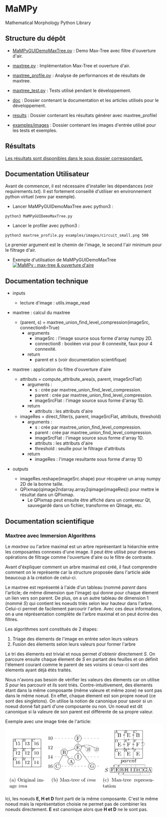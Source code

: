# MaMPy
Mathematical Morphology Python Library

## Structure du dépôt

* [MaMPyGUIDemoMaxTree.py](MaMPyGUIDemoMaxTree.py) : Demo Max-Tree avec filtre d'ouverture d'air.
* [maxtree.py](maxtree.py) : Implémentation Max-Tree et ouverture d'air.
* [maxtree_profile.py](maxtree_profile.py) : Analyse de performances et de résultats de maxtree.
* [maxtree_test.py](maxtree_test.py) : Tests utilisé pendant le développement.

* [doc](doc) : Dossier contenant la documentation et les articles utilisés pour le développement.
* [results](results) : Dossier contenant les résultats générer avec maxtree_profilel
* [examples/images](examples/images) : Dossier contenant les images d'entrée utilisé pour les tests et exemples.

## Résultats

[Les résultats sont disponibles dans le sous dossier correspondant.](results)

## Documentation Utilisateur

Avant de commencer, il est nécessaire d'installer les dépendances (voir requirements.txt). Il est fortement conseillé
d'utiliser en environnement python virtuel (venv par exemple).

* Lancer MaMPyGUIDemoMaxTree avec python3 :
```
python3 MaMPyGUIDemoMaxTree.py
```

* Lancer le profiler avec python3 :
```
python3 maxtree_profile.py examples/images/circuit_small.png 500
```
Le premier argument est le chemin de l'image, le second l'air minimum pour le filtrage d'air.


* Exemple d'utilisation de MaMPyGUIDemoMaxTree  
[![MaMPy : max-tree & ouverture d'aire](https://img.youtube.com/vi/4NmaUEBlBkI/0.jpg)](https://youtu.be/4NmaUEBlBkI)

## Documentation technique

* inputs
  * lecture d'image : utils.image_read

* maxtree : calcul du maxtree
  * (parent, s) = maxtree_union_find_level_compression(imageSrc, connection8=True)
    * arguments
      * imageSrc : l'image source sous forme d'array numpy 2D.
      * connection8 : booléen vrai pour 8 connexité, faux pour 4 connexité.
    * return
      * parent et s (voir documentation scientifique)

* maxtree : application du filtre d'ouverture d'aire
  * attributs = compute_attribute_area(s, parent, imageSrcFlat)
    * arguments :
      * s : crée par maxtree_union_find_level_compression.
      * parent : crée par maxtree_union_find_level_compression.
      * imageSrcFlat : l'image source sous forme d'array 1D.
    * return
      * attributs : les attributs d'aire
  * imageRes = direct_filter(s, parent, imageSrcFlat, attributs, threshold)
    * arguments :
      * s : crée par maxtree_union_find_level_compression.
      * parent : crée par maxtree_union_find_level_compression.
      * imageSrcFlat : l'image source sous forme d'array 1D.
      * attributs : les attributs d'aire
      * threshold : seuille pour le filtrage d'attributs
    * return
      * imageRes : l'image resultante sous forme d'array 1D

* outputs
  * imageRes.reshape(imageSrc.shape) pour récupérer un array numpy 2D de la bonne taille.
  * QPixmap(qimage2ndarray.array2qimage(imageRes)) pour mettre le résultat dans un QPixmap.
    * Le QPixmap peut ensuite être affiché dans un conteneur Qt, sauvegardé dans un fichier, transforme en QImage, etc.

## Documentation scientifique

### Maxtree avec Immersion Algorithms

Le *maxtree* ou l'arbre maximal est un arbre représentant la hiéarchie entre les composantes connexes d'une image. Il
peut être utilisé pour diverses opérations de filtrage comme l'ouverture d'aire ou le filtre de contraste.

Avant d'éxpliquer comment un arbre maximal est créé, il faut comprendre comment on le représente car la structure 
proposée dans l'article aide beaucoup à la création de celui-ci.

Le maxtree est représenté à l'aide d'un tableau (nommé *parent* dans l'article; de même dimension que l'image) qui 
donne pour chaque élement un lien vers son parent.
De plus, on a un autre tableau de dimension 1 (nommé *S*) qui contient les noeuds triés selon leur hauteur dans l'arbre. 
Celui-ci permet de facilement parcourir l'arbre.
Avec ces deux informations, on a une réprésentation complète de l'arbre maximal et on peut écrire des filtres.

Les algorithmes sont constitués de 2 étapes:
1. Triage des élements de l'image en entrée selon leurs valeurs
2. Fusion des élements selon leurs valeurs pour former l'arbre

Le tri des élements est trivial et nous permet d'obtenir directement *S*. On parcoure ensuite chaque élement de *S* en 
partant des feuilles et on définit l'élement courant comme le parent de ses voisins si ceux-ci sont des élements ayant
déjà étés traités.

Nous n'avons pas besoin de vérifier les valeurs des élements car on utilise *S* pour les parcourir et ils sont triés.
Contre-intuitivement, des élements étant dans la même composante (même valeure et même zone) ne sont pas dans le même noeud.
En effet, chaque élement est son propre noeud (ce sont des singletons). On utilise la notion de canonique pour savoir si un noeud donné fait parti 
d'une composante ou non. Un noeud est dit canonique si la valeure de son parent est différente de sa propre valeur.

Exemple avec une image tirée de l'article:
![](doc/maxtree_representation.png)

Ici, les noeuds **E, H et D** font parti de la même composante. C'est le même noeud mais la représentation choisie ne 
permet pas de combiner les noeuds directement. **E** est canonique alors que **H et D** ne le sont pas.

